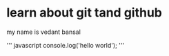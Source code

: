 # learn about git tand github

my name is vedant bansal

''' javascript 
console.log('hello world');
'''

